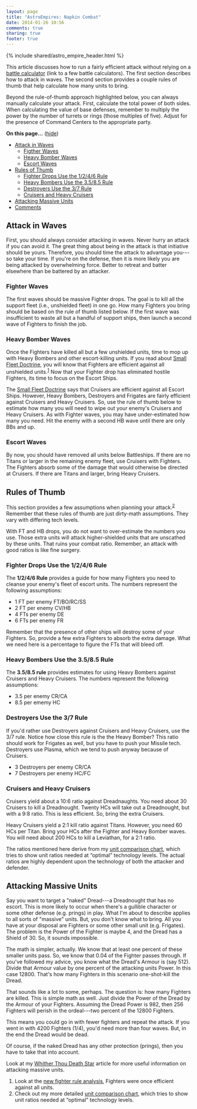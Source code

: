 ```yaml
---
layout: page
title: "AstroEmpires: Napkin Combat"
date: 2014-01-26 10:56
comments: true
sharing: true
footer: true
---
```

{% include shared/astro_empire_header.html %}

This article discusses how to run a fairly efficient attack without
relying on a <a class='wikilink' href='http://espacesociety.org/AstroEmpires/BattleCalculator'>battle calculator</a> (link to a few battle calculators). The first section describes how to
attack in waves. The second section provides a couple rules of thumb
that help calculate how many units to bring.


Beyond the rule-of-thumb approach highlighted below, you can always
manually calculate your attack. First, calculate the total power of both
sides. When calculating the value of base defenses, remember to multiply
the power by the number of turrets or rings (those multiples of five).
Adjust for the presence of Command Centers to the appropriate party.

<div class='toc'>
  <a name='toc' id='toc'></a><b>On this page...</b> (<a id="tocidtog" href="javascript:toggle('tocid');">hide</a>)<ul class='toc' id='tocid'>
  <li><a href='#toc1'>Attack in Waves</a><ul class='toc'>
  <li><a href='#toc2'>Figther Waves</a></li>
  <li><a href='#toc3'>Heavy Bomber Waves</a></li>
  <li><a href='#toc4'>Escort Waves</a></li></ul></li>
  <li><a href='#toc5'>Rules of Thumb</a><ul class='toc'>
  <li><a href='#toc6'>Fighter Drops Use the 1/2/4/6 Rule</a></li>
  <li><a href='#toc7'>Heavy Bombers Use the 3.5/8.5 Rule</a></li>
  <li><a href='#toc8'>Destroyers Use the 3/7 Rule</a></li>
  <li><a href='#toc9'>Cruisers and Heavy Cruisers</a></li></ul></li>
  <li><a href='#toc10'>Attacking Massive Units</a></li>
  <li><a href='#toc11'>Comments</a></li></ul></div>
<h2><a name='toc1' id='toc1'></a>Attack in Waves</h2>

First, you should always consider attacking in waves. Never hurry an
attack if you can avoid it. The great thing about being in the attack is
that initiative should be yours. Therefore, you should time the attack
to advantage you---so take your time. If you're on the defense, then it
is more likely you are being attacked by overwhelming force. Better to
retreat and batter elsewhere than be battered by an attacker.

<h3><a name='toc2' id='toc2'></a>Fighter Waves</h3>

The first waves should be massive Fighter drops. The goal is to kill all
the support fleet (i.e., unshielded fleet) in one go. How many Fighters
you bring should be based on the rule of thumb listed below. If the
first wave was insufficient to waste all but a handful of support ships,
then launch a second wave of Fighters to finish the job.

<h3><a name='toc3' id='toc3'></a>Heavy Bomber Waves</h3>

Once the Fighters have killed all but a few unshielded units, time to
mop up with Heavy Bombers and other escort-killing units. If you read
about [Small Fleet Doctrine](/astro-empires/small-fleet-doctrine), you will know that Fighters are
efficient against all unshielded
units.<sup><a href='#fn-1'>1</a></sup>
Now that your Fighter drop has
eliminated hostile Fighters, its time to focus on the Escort Ships.


The [Small Fleet Doctrine](/astro-empires/small-fleet-doctrine) says that Cruisers are efficient against
all Escort Ships. However, Heavy Bombers, Destroyers and Frigates are
fairly efficient against Cruisers and Heavy Cruisers. So, use the rule
of thumb below to estimate how many you will need to wipe out your
enemy's Cruisers and Heavy Cruisers. As with Fighter waves, you may have
under-estimated how many you need. Hit the enemy with a second HB wave
until there are only BBs and up.

<h3><a name='toc4' id='toc4'></a>Escort Waves</h3>

By now, you should have removed all units below Battleships. If there
are no Titans or larger in the remaining enemy fleet, use Cruisers with
Fighters. The Fighters absorb some of the damage that would otherwise be
directed at Cruisers. If there are Titans and larger, bring Heavy
Cruisers.

<h2><a name='toc5' id='toc5'></a>Rules of Thumb</h2>

This section provides a few assumptions when planning your
attack.<sup><a href='#fn-2'>2</a></sup>
Remember that these rules of thumb are just dirty-math assumptions. They
vary with differing tech levels.


With FT and HB drops, you do not want to over-estimate the numbers you
use. Those extra units will attack higher-shielded units that are
unscathed by these units. That ruins your combat ratio. Remember, an
attack with good ratios is like fine surgery.

<h3><a name='toc6' id='toc6'></a>Fighter Drops Use the 1/2/4/6 Rule</h3>

The <strong>1/2/4/6 Rule</strong> provides a guide for how many Fighters you need
to cleanse your enemy's fleet of escort units.  The numbers represent
the following assumptions:

<ul>
  <li>1 FT per enemy FT/BO/RC/SS
</li>
  <li>2 FT per enemy CV/HB
</li>
  <li>4 FTs per enemy DE
</li>
  <li>6 FTs per enemy FR
</li></ul>
Remember that the presence of other ships will destroy some of your
Fighters. So, provide a few extra Fighters to absorb the extra damage.
What we need here is a percentage to figure the FTs that will bleed off.

<h3><a name='toc7' id='toc7'></a>Heavy Bombers Use the 3.5/8.5 Rule</h3>

The <strong>3.5/8.5 rule</strong> provides estimates for using Heavy Bombers
against Cruisers and Heavy Cruisers.  The numbers represent the
following assumptions:

<ul>
  <li>3.5 per enemy CR/CA
</li>
  <li>8.5 per ememy HC
</li></ul><h3><a name='toc8' id='toc8'></a>Destroyers Use the 3/7 Rule</h3>

If you'd rather use Destroyers against Cruisers and Heavy Cruisers, use
the 3/7 rule. Notice how close this rule is the the Heavy Bomber? This
ratio should work for Frigates as well, but you have to push your
Missile tech. Destroyers use Plasma, which we tend to push anyway
because of Cruisers.

<ul>
  <li>3 Destroyers per enemy CR/CA
</li>
  <li>7 Destroyers per enemy HC/FC
</li></ul><h3><a name='toc9' id='toc9'></a>Cruisers and Heavy Cruisers</h3>

Cruisers yield about a 10:6 ratio against Dreadnaughts. You need about
30 Cruisers to kill a Dreadnought. Twenty HCs will take out a
Dreadnought, but with a 9:8 ratio. This is less efficient. So, bring the
extra Cruisers.


Heavy Cruisers yield a 2:1 kill ratio against Titans. However, you need
60 HCs per Titan. Bring your HCs after the Fighter and Heavy Bomber
waves. You will need about 200 HCs to kill a Leviathan, for a 2:1 ratio.


The ratios mentioned here derive from my
<a class='urllink' href='http://espacesociety.org/units.html' rel='nofollow'>unit comparison chart</a>, which
tries to show unit ratios needed at &#8220;optimal&#8221; technology levels. The
actual ratios are highly dependent upon the technology of both the
attacker and defender.

<h2><a name='toc10' id='toc10'></a>Attacking Massive Units</h2>

Say you want to target a "naked" Dread---a Dreadnought that has no escort. This is more likely to occur when there's a gullible character or some other defense (e.g. prings) in play. What I'm about to describe applies to all sorts of "massive" units. But, you don't know what to bring. All you have at your disposal are Fighters or some other small unit (e.g. Frigates). The problem is the Power of the Fighter is maybe 4, and the Dread has a Shield of 30. So, it sounds impossible.


The math is simpler, actually. We know that at least one percent of these smaller units pass. So, we know that 0.04 of the Fighter passes through. If you've followed my advice, you know what the Dread's Armour is (say 512). Divide that Armour value by one percent of the attacking units Power. In this case 12800. That's how many Fighters in this scenario one-shot-kill the Dread.


That sounds like a lot to some, perhaps. The question is: how many Fighters are killed. This is simple math as well. Just divide the Power of the Dread by the Armour of your Fighters. Assuming the Dread Power is 982, then 256 Fighters will perish in the ordeal---two percent of the 12800 Fighters.


This means you could go in with fewer fighters and repeat the attack. If you went in with 4200 Fighters (1/4), you'd need more than four waves. But, in the end the Dread would be dead.


Of course, if the naked Dread has any other protection (prings), then you have to take that into account.


Look at my <a class='wikilink' href='http://espacesociety.org/AstroEmpires/WhitherThouDeathStar'>Whither Thou Death Star</a> article for more useful information on attacking massive units.

<div  id='footnotes'>
<ol>
  <li><a name='fn-1' id='fn-1'></a>  Look at the <a class='wikilink' href='http://espacesociety.org/AstroEmpires/NewFighterRuleAnalysis'>new fighter rule analysis</a>, Fighters were once efficient against all units.
</li>
  <li><a name='fn-2' id='fn-2'></a>  Check out my more detailed <a class='urllink' href='http://espacesociety.org/units.html' rel='nofollow'>unit comparison chart</a>, which tries to show unit ratios needed at  &#8220;optimal&#8221; technology levels.
</li></ol></div>
